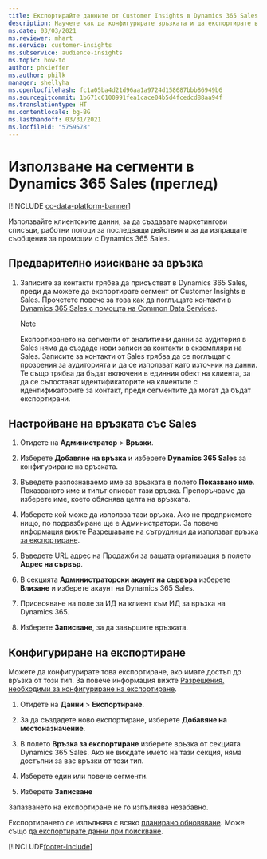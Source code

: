 ```yaml
---
title: Експортирайте данните от Customer Insights в Dynamics 365 Sales
description: Научете как да конфигурирате връзката и да експортирате в Dynamics 365 Sales.
ms.date: 03/03/2021
ms.reviewer: mhart
ms.service: customer-insights
ms.subservice: audience-insights
ms.topic: how-to
author: phkieffer
ms.author: philk
manager: shellyha
ms.openlocfilehash: fc1a05ba4d21d96aa1a9724d158687bbb86949b6
ms.sourcegitcommit: 1b671c6100991fea1cace04b5d4fcedcd88aa94f
ms.translationtype: HT
ms.contentlocale: bg-BG
ms.lasthandoff: 03/31/2021
ms.locfileid: "5759578"
---
```

# <a name="use-segments-in-dynamics-365-sales-preview"></a>Използване на сегменти в Dynamics 365 Sales (преглед)

[!INCLUDE [cc-data-platform-banner](../includes/cc-data-platform-banner.md)]

Използвайте клиентските данни, за да създавате маркетингови списъци, работни потоци за последващи действия и за да изпращате съобщения за промоции с Dynamics 365 Sales.

## <a name="prerequisite-for-connection"></a>Предварително изискване за връзка

1. Записите за контакти трябва да присъстват в Dynamics 365 Sales, преди да можете да експортирате сегмент от Customer Insights в Sales. Прочетете повече за това как да поглъщате контакти в [Dynamics 365 Sales с помощта на Common Data Services](connect-power-query.md).

   > [!NOTE]
   > Експортирането на сегменти от аналитични данни за аудитория в Sales няма да създаде нови записи за контакти в екземпляри на Sales. Записите за контакти от Sales трябва да се поглъщат с прозрения за аудиторията и да се използват като източник на данни. Те също трябва да бъдат включени в единния обект на клиента, за да се съпоставят идентификаторите на клиентите с идентификаторите за контакт, преди сегментите да могат да бъдат експортирани.

## <a name="set-up-the-connection-to-sales"></a>Настройване на връзката със Sales

1. Отидете на **Администратор** > **Връзки**.

1. Изберете **Добавяне на връзка** и изберете **Dynamics 365 Sales** за конфигуриране на връзката.

1. Въведете разпознаваемо име за връзката в полето **Показвано име**. Показваното име и типът описват тази връзка. Препоръчваме да изберете име, което обяснява целта на връзката.

1. Изберете кой може да използва тази връзка. Ако не предприемете нищо, по подразбиране ще е Администратори. За повече информация вижте [Разрешаване на сътрудници да използват връзка за експортиране](connections.md#allow-contributors-to-use-a-connection-for-exports).

1. Въведете URL адрес на Продажби за вашата организация в полето **Адрес на сървър**.

1. В секцията **Администраторски акаунт на сървъра** изберете **Влизане** и изберете акаунт на Dynamics 365 Sales.

1. Присвояване на поле за ИД на клиент към ИД за връзка на Dynamics 365.

1. Изберете **Записване**, за да завършите връзката. 

## <a name="configure-an-export"></a>Конфигуриране на експортиране

Можете да конфигурирате това експортиране, ако имате достъп до връзка от този тип. За повече информация вижте [Разрешения, необходими за конфигуриране на експортиране](export-destinations.md#set-up-a-new-export).

1. Отидете на **Данни** > **Експортиране**.

1. За да създадете ново експортиране, изберете **Добавяне на местоназначение**.

1. В полето **Връзка за експортиране** изберете връзка от секцията Dynamics 365 Sales. Ако не виждате името на тази секция, няма достъпни за вас връзки от този тип.

1. Изберете един или повече сегменти.

1. Изберете **Записване**

Запазването на експортиране не го изпълнява незабавно.

Експортирането се изпълнява с всяко [планирано обновяване](system.md#schedule-tab). Може също [да експортирате данни при поискване](export-destinations.md#run-exports-on-demand). 

[!INCLUDE[footer-include](../includes/footer-banner.md)]
